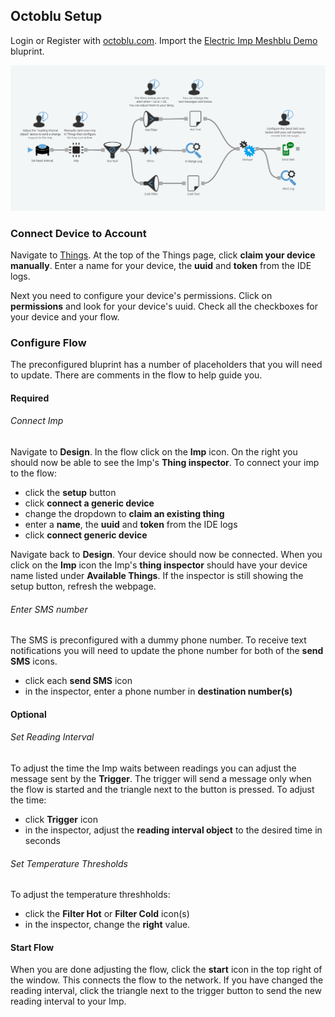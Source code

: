 ## Octoblu Setup

Login or Register with [octoblu.com](https://app.octoblu.com/login). 
Import the [Electric Imp Meshblu Demo](https://app.octoblu.com/bluprints/import/eda685c4-986d-4b6f-a958-f50857e21461) bluprint.

<img src="bluprint.png">

### Connect Device to Account

Navigate to [Things](https://app.octoblu.com/things). At the top of the Things page, click **claim your device manually**. Enter a name for your device, the **uuid** and **token** from the IDE logs.

Next you need to configure your device's permissions. Click on **permissions** and look for your device's uuid.  Check all the checkboxes for your device and your flow.

### Configure Flow

The preconfigured bluprint has a number of placeholders that you will need to update.  There are comments in the flow to help guide you.

#### Required

###### Connect Imp

Navigate to **Design**.  In the flow click on the **Imp** icon.  On the right you should now be able to see the Imp's **Thing inspector**.  To connect your imp to the flow:

* click the **setup** button
* click **connect a generic device**
* change the dropdown to **claim an existing thing**
* enter a **name**, the **uuid** and **token** from the IDE logs
* click **connect generic device**

Navigate back to **Design**.  Your device should now be connected. When you click on the **Imp** icon the Imp's **thing inspector** should have your device name listed under **Available Things**.  If the inspector is still showing the setup button, refresh the webpage.

###### Enter SMS number

The SMS is preconfigured with a dummy phone number.  To receive text notifications you will need to update the phone number for both of the **send SMS** icons.

* click each **send SMS** icon
* in the inspector, enter a phone number in **destination number(s)**

#### Optional

###### Set Reading Interval

To adjust the time the Imp waits between readings you can adjust the message sent by the **Trigger**.  The trigger will send a message only when the flow is started and the triangle next to the button is pressed. To adjust the time:

* click **Trigger** icon
* in the inspector, adjust the **reading interval object** to the desired time in seconds

###### Set Temperature Thresholds

To adjust the temperature threshholds:

* click the **Filter Hot** or **Filter Cold** icon(s)
* in the inspector, change the **right** value.

#### Start Flow

When you are done adjusting the flow, click the **start** icon in the top right of the window.  This connects the flow to the network.  If you have changed the reading interval, click the triangle next to the trigger button to send the new reading interval to your Imp.

